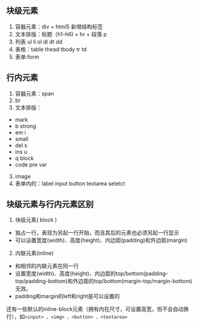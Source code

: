## 块级元素
1. 容器元素：div + html5 新增结构标签
2. 文本排版：标题（h1-h6) + hr + 段落 p
3. 列表 ul li ol dl dt dd
4. 表格：table thead tbody tr td
5. 表单:form
  

## 行内元素
1. 容器元素：span
2. br
3. 文本排版：
  * mark
  * b strong 
  * em i
  * small
  * del s
  * ins u
  * q block
  * code pre var
3. image
4. 表单内的：label input button textarea seletct


## 块级元素与行内元素区别
1. 块级元素( block )
  * 独占一行，表现为另起一行开始，而且其后的元素也必须另起一行显示
  * 可以设置宽度(width)、高度(height)、内边距(padding)和外边距(margin)

2. 内联元素(inline)
  * 和相邻的内联元素在同一行
  * 设置宽度(width)、高度(height)、内边距的top/bottom(padding-top/padding-bottom)和外边距的top/bottom(margin-top/margin-bottom)无效。
  * padding和margin的left和right是可以设置的

还有一些默认的inline-block元素（拥有内在尺寸，可设置高宽，但不会自动换行），如`<input> 、<img> 、<button> 、<textarea>`